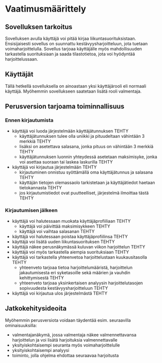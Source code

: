 # Vaatimusmäärittely
## Sovelluksen tarkoitus
Sovelluksen avulla käyttäjä voi pitää kirjaa liikuntasuorituksistaan. Ensisijaisesti sovellus on suunnattu kestävyysharjoitteluun, jota tuetaan voimaharjoittelulla. Sovellus tarjoaa käyttäjälle myös mahdollisuuden tarkastella suorituksiaan ja saada tilastotietoa, jota voi hyödyntää harjoittelussaan.
## Käyttäjät
Tällä hetkellä sovelluksella on ainoastaan yksi käyttäjärooli eli normaali käyttäjä. Myöhemmin sovellukseen saatetaan lisätä rooli valmentaja.
## Perusversion tarjoama toiminnallisuus
### Ennen kirjautumista
* käyttäjä voi luoda järjestelmään käyttäjätunnuksen TEHTY
  * käyttäjätunnuksen tulee olla uniikki ja pituudeltaan vähintään 3 merkkiä TEHTY
  * lisäksi on asetettava salasana, jonka pituus on vähintään 3 merkkiä TEHTY
  * käyttäjätunnuksen luonnin yhteydessä asetetaan maksimisyke, jonka voi asettaa suoraan tai laskea laskurilla TEHTY
* käyttäjä voi kirjautua järjestelmään TEHTY
  * kirjautuminen onnistuu syöttämällä oma käyttäjätunnus ja salasana TEHTY
  * käyttäjän tietojen olemassaolo tarkistetaan ja käyttäjätiedot haetaan tietokannasta TEHTY
  * jos kirjautumistiedot ovat puutteelliset, järjestelmä ilmoittaa tästä TEHTY
### Kirjautumisen jälkeen
* käyttäjä voi halutessaan muokata käyttäjäprofiiliaan TEHTY
  * käyttäjä voi päivittää maksimisykkeen TEHTY
  * käyttäjä voi vaihtaa salasanan TEHTY
* käyttäjä voi halutessaan poistaa käyttäjäprofiilinsa TEHTY
* käyttäjä voi lisätä uuden liikuntasuorituksen TEHTY
* käyttäjä näkee perusnäkymässä kuluvan viikon harjoittelun TEHTY
* käyttäjä voi myös tarkastella aiempia suorituksiaan TEHTY
* käyttäjä voi tarkastella yhteenvetoa harjoittelustaan kuukausitasolla TEHTY
  * yhteenveto tarjoaa tietoa harjoittelumääristä, harjoittelun jakautumisesta eri syketasoille sekä määrien ja vauhdin kehittymisestä TEHTY
  * yhteenveto tarjoaa yksinkertaisen analyysin harjoittelutasojen sopivuudesta kestävyysharjoitteluun TEHTY
* käyttäjä voi kirjautua ulos järjestelmästä TEHTY
## Jatkokehitysideoita
Myöhemmin perusversiota voidaan täydentää esim. seuraavilla ominaisuuksilla:
* valmentajanäkymä, jossa valmentaja näkee valmennettavansa harjoittelun ja voi lisätä harjoituksia valmennettavalle
* yksityiskohtaisempi seuranta myös voimaharjoittelulle
* yksityiskohtaisempi analyysi
* toiminto, jolla ohjelma ehdottaa seuraavaa harjoitusta 
